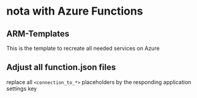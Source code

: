 # nota with Azure Functions

## ARM-Templates
This is the template to recreate all needed services on Azure

## Adjust all function.json files
replace all ```<connection_to_*>``` placeholders by the responding application settings key